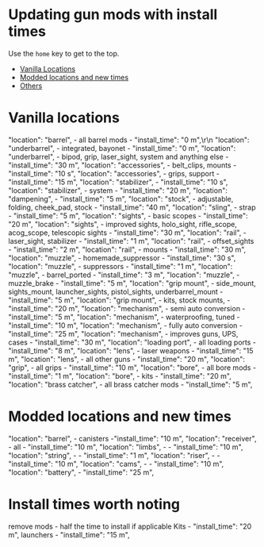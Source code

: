 # Updating gun mods with install times

Use the `home` key to get to the top.

- [Vanilla Locations](#vanilla-locations)
- [Modded locations and new times](#Modded-locations-and-new-times)
- [Others](#Install-times-worth-noting)


# Vanilla locations

"location": "barrel", - all barrel mods - "install_time": "0 m",\r\n
"location": "underbarrel", - integrated, bayonet - "install_time": "0 m",
"location": "underbarrel", - bipod, grip, laser_sight, system and anything else - "install_time": "30 m",
"location": "accessories", - belt_clips, mounts - "install_time": "10 s",
"location": "accessories", - grips, support - "install_time": "15 m",
"location": "stabilizer", - "install_time": "10 s",
"location": "stabilizer", - system - "install_time": "20 m",
"location": "dampening", - "install_time": "5 m",
"location": "stock", - adjustable, folding, cheek_pad, stock - "install_time": "40 m",
"location": "sling", - strap - "install_time": "5 m",
"location": "sights", - basic scopes - "install_time": "20 m",
"location": "sights", - improved sights, holo_sight, rifle_scope, acog_scope, telescopic sights - "install_time": "30 m",
"location": "rail", - laser_sight, stabilizer - "install_time": "1 m",
"location": "rail", - offset_sights - "install_time": "2 m",
"location": "rail", - mounts - "install_time": "30 m",
"location": "muzzle", - homemade_suppressor - "install_time": "30 s",
"location": "muzzle", - suppressors - "install_time": "1 m",
"location": "muzzle", - barrel_ported - "install_time": "3 m",
"location": "muzzle", - muzzle_brake - "install_time": "5 m",
"location": "grip mount", - side_mount, sights_mount, launcher_sights, pistol_sights, underbarrel_mount - "install_time": "5 m",
"location": "grip mount", - kits, stock mounts, - "install_time": "20 m",
"location": "mechanism", - semi auto conversion - "install_time": "5 m",
"location": "mechanism", - waterproofing, tuned - "install_time": "10 m",
"location": "mechanism", - fully auto conversion - "install_time": "25 m",
"location": "mechanism", - improves guns, UPS, cases - "install_time": "30 m",
"location": "loading port", - all loading ports - "install_time": "8 m",
"location": "lens", - laser weapons - "install_time": "15 m",
"location": "lens", - all other guns - "install_time": "20 m",
"location": "grip", - all grips - "install_time": "10 m",
"location": "bore", - all bore mods - "install_time": "1 m",
"location": "bore", - kits - "install_time": "20 m",
"location": "brass catcher", - all brass catcher mods - "install_time": "5 m",

# Modded locations and new times

"location": "barrel", - canisters -"install_time": "10 m",
"location": "receiver", - all - "install_time": "10 m",
"location": "limbs", - - "install_time": "10 m",
"location": "string", - - "install_time": "1 m",
"location": "riser", - - "install_time": "10 m",
"location": "cams", - - "install_time": "10 m",
"location": "battery", - "install_time": "25 m",

# Install times worth noting
remove mods - half the time to install if applicable
Kits - "install_time": "20 m",
launchers - "install_time": "15 m",
